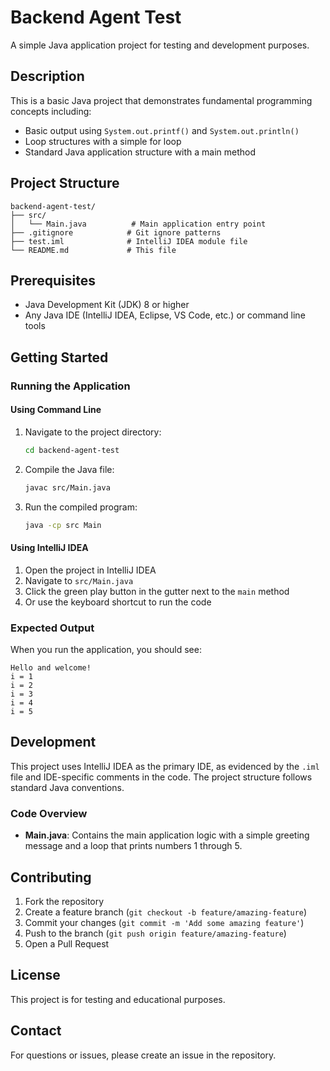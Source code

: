 # Backend Agent Test

A simple Java application project for testing and development purposes.

## Description

This is a basic Java project that demonstrates fundamental programming concepts including:
- Basic output using `System.out.printf()` and `System.out.println()`
- Loop structures with a simple for loop
- Standard Java application structure with a main method

## Project Structure

```
backend-agent-test/
├── src/
│   └── Main.java          # Main application entry point
├── .gitignore            # Git ignore patterns
├── test.iml              # IntelliJ IDEA module file
└── README.md             # This file
```

## Prerequisites

- Java Development Kit (JDK) 8 or higher
- Any Java IDE (IntelliJ IDEA, Eclipse, VS Code, etc.) or command line tools

## Getting Started

### Running the Application

#### Using Command Line

1. Navigate to the project directory:
   ```bash
   cd backend-agent-test
   ```

2. Compile the Java file:
   ```bash
   javac src/Main.java
   ```

3. Run the compiled program:
   ```bash
   java -cp src Main
   ```

#### Using IntelliJ IDEA

1. Open the project in IntelliJ IDEA
2. Navigate to `src/Main.java`
3. Click the green play button in the gutter next to the `main` method
4. Or use the keyboard shortcut to run the code

### Expected Output

When you run the application, you should see:
```
Hello and welcome!
i = 1
i = 2
i = 3
i = 4
i = 5
```

## Development

This project uses IntelliJ IDEA as the primary IDE, as evidenced by the `.iml` file and IDE-specific comments in the code. The project structure follows standard Java conventions.

### Code Overview

- **Main.java**: Contains the main application logic with a simple greeting message and a loop that prints numbers 1 through 5.

## Contributing

1. Fork the repository
2. Create a feature branch (`git checkout -b feature/amazing-feature`)
3. Commit your changes (`git commit -m 'Add some amazing feature'`)
4. Push to the branch (`git push origin feature/amazing-feature`)
5. Open a Pull Request

## License

This project is for testing and educational purposes.

## Contact

For questions or issues, please create an issue in the repository.